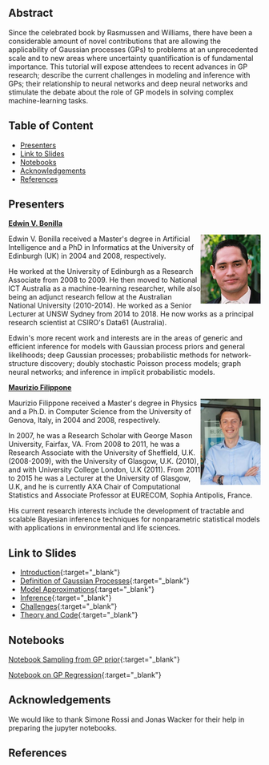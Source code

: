 ## Abstract

Since the celebrated book by Rasmussen and Williams, there have been a considerable amount of novel contributions that are allowing the applicability of Gaussian processes (GPs) to problems at an unprecedented scale and to new areas where uncertainty quantification is of fundamental importance. 
This tutorial will expose attendees to recent advances in GP research; describe the current challenges in modeling and inference with GPs; their relationship to neural networks and deep neural networks and stimulate the debate about the role of GP models in solving complex machine-learning tasks. 


## Table of Content

* [Presenters](#presenters)
* [Link to Slides](#link-to-slides)
* [Notebooks](#notebooks)
* [Acknowledgements](#acknowledgements)
* [References](#references)


## Presenters

<b><a href="http://ebonilla.github.io" target="_blank">Edwin V. Bonilla</a></b>

<div style="float:right;">
<img width="120" src="authors/edwin.jpeg" alt="Photo Edwin" border="0">
</div>


<p>
Edwin V. Bonilla received a Master&#39;s degree in Artificial Intelligence and a PhD in Informatics at the University of Edinburgh (UK) in 2004 and 2008, respectively. 
</p>

<p>
He worked at the University of Edinburgh as a Research Associate from 2008 to 2009. He then moved to National ICT Australia  as a machine-learning researcher, while also being an adjunct research fellow at the Australian National University (2010-2014). He worked as a Senior Lecturer at UNSW Sydney from 2014 to 2018. He now works as a principal research scientist at CSIRO's Data61 (Australia). 
</p>

<p>
Edwin's more recent work and interests are in the areas of generic and efficient inference for models with Gaussian process priors and general likelihoods; deep Gaussian processes; probabilistic methods for network-structure discovery; doubly stochastic Poisson process models; graph neural networks; and inference in implicit probabilistic models.
</p>




<b><a href="http://www.eurecom.fr/~filippon/index.html" target="_blank">Maurizio Filippone</a></b>

<div style="float:right;">
<img width="120" src="authors/maurizio.jpeg" alt="Photo Maurizio" border="0">
</div>


<p>
Maurizio Filippone received a Master&#39;s degree in Physics and a Ph.D. in Computer Science from the University of Genova, Italy, in 2004 and 2008, respectively. 
</p>

<p>
In 2007, he was a Research Scholar with George Mason University, Fairfax, VA. 
  From 2008 to 2011, he was a Research Associate with the University of Sheffield, U.K. (2008-2009), with the University of Glasgow, U.K. (2010), and with University College London, U.K (2011). 
  From 2011 to 2015 he was a Lecturer at the University of Glasgow, U.K, and he is currently AXA Chair of Computational Statistics and Associate Professor at EURECOM, Sophia Antipolis, France. 
</p>

<p>
  His current research interests include the development of tractable and scalable Bayesian inference techniques for nonparametric statistical models with applications in environmental and life sciences.
</p>




## Link to Slides

* [Introduction](slides/introduction.pdf){:target="_blank"}
* [Definition of Gaussian Processes](slides/gaussian_processes.pdf){:target="_blank"}
* [Model Approximations](slides/model_approximations.pdf){:target="_blank"}
* [Inference](slides/inference.pdf){:target="_blank"}
* [Challenges](slides/challenges.pdf){:target="_blank"}
* [Theory and Code](slides/theory_code.pdf){:target="_blank"}




## Notebooks

[Notebook Sampling from GP prior](https://github.com/ebonilla/gaussianprocesses/blob/master/notebooks/gp-priors.ipynb){:target="_blank"}

[Notebook on GP Regression](https://github.com/ebonilla/gaussianprocesses/blob/master/notebooks/gp-inference.ipynb){:target="_blank"}



## Acknowledgements

We would like to thank Simone Rossi and Jonas Wacker for their help in preparing the jupyter notebooks.



## References

<link rel="import" href="references/references.html">


